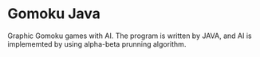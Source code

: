 # Gomoku Java
Graphic Gomoku games with AI. The program is written by JAVA, and AI is implememted by using alpha-beta prunning algorithm.
